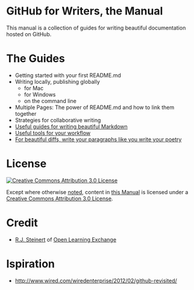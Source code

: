 # GitHub for Writers, the Manual

This manual is a collection of guides for writing beautiful documentation hosted on GitHub.  

# The Guides

- Getting started with your first README.md
- Writing locally, publishing globally
  - for Mac
  - for Windows
  - on the command line
- Multiple Pages: The power of README.md and how to link them together
- Strategies for collaborative writing
- [Useful guides for writing beautiful Markdown](useful-guides-for-writing-beautiful-markdown)
- [Useful tools for your workflow](useful-tools-for-your-workflow)
- [For beautiful diffs, write your paragraphs like you write your poetry](for-beautiful-diffs-write-your-paragraphs-like-you-write-your-poetry)


# License

[![Creative Commons Attribution 3.0 License](https://i.creativecommons.org/l/by/3.0/88x31.png)](http://creativecommons.org/licenses/by/3.0/)

Except where otherwise [noted](http://creativecommons.org/policies#license), content in [this Manual](https://github.com/open-learning-exchange/GitHub-For-Writers-Manual) is licensed under a [Creative Commons Attribution 3.0 License](http://creativecommons.org/licenses/by/3.0/).


# Credit

- [R.J. Steinert](https://github.com/rjsteinert) of [Open Learning Exchange](https://github.com/open-learning-exchange)


# Ispiration

- http://www.wired.com/wiredenterprise/2012/02/github-revisited/

